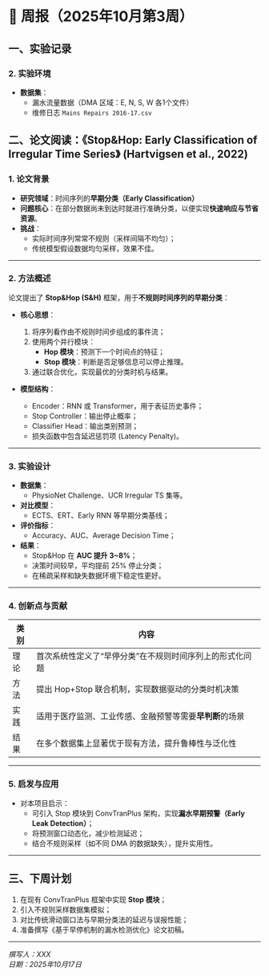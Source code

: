 
# 🧪 周报（2025年10月第3周）

## 一、实验记录
### 2. 实验环境
- **数据集**：
  - 漏水流量数据（DMA 区域：E, N, S, W 各1个文件）
  - 维修日志 `Mains Repairs 2016-17.csv`

## 二、论文阅读：《Stop&Hop: Early Classification of Irregular Time Series》 (Hartvigsen et al., 2022)

### 1. 论文背景
- **研究领域**：时间序列的**早期分类（Early Classification）**
- **问题核心**：在部分数据尚未到达时就进行准确分类，以便实现**快速响应与节省资源**。
- **挑战**：
  - 实际时间序列常常不规则（采样间隔不均匀）；
  - 传统模型假设数据均匀采样，效果不佳。

---

### 2. 方法概述
论文提出了 **Stop&Hop (S&H)** 框架，用于**不规则时间序列的早期分类**：

- **核心思想**：
  1. 将序列看作由不规则时间步组成的事件流；
  2. 使用两个并行模块：
     - **Hop 模块**：预测下一个时间点的特征；
     - **Stop 模块**：判断是否足够信息可以停止推理。
  3. 通过联合优化，实现最优的分类时机与结果。

- **模型结构**：
  - Encoder：RNN 或 Transformer，用于表征历史事件；
  - Stop Controller：输出停止概率；
  - Classifier Head：输出类别预测；
  - 损失函数中包含延迟惩罚项 (Latency Penalty)。

---

### 3. 实验设计
- **数据集**：
  - PhysioNet Challenge、UCR Irregular TS 集等。
- **对比模型**：
  - ECTS、ERT、Early RNN 等早期分类基线；
- **评价指标**：
  - Accuracy、AUC、Average Decision Time；
- **结果**：
  - Stop&Hop 在 **AUC 提升 3~8%**；
  - 决策时间较早，平均提前 25% 停止分类；
  - 在稀疏采样和缺失数据环境下稳定性更好。

---

### 4. 创新点与贡献
| 类别 | 内容 |
|------|------|
| 理论 | 首次系统性定义了“早停分类”在不规则时间序列上的形式化问题 |
| 方法 | 提出 Hop+Stop 联合机制，实现数据驱动的分类时机决策 |
| 实践 | 适用于医疗监测、工业传感、金融预警等需要**早判断**的场景 |
| 结果 | 在多个数据集上显著优于现有方法，提升鲁棒性与泛化性 |

---

### 5. 启发与应用
- 对本项目启示：
  - 可引入 Stop 模块到 ConvTranPlus 架构，实现**漏水早期预警（Early Leak Detection）**；
  - 将预测窗口动态化，减少检测延迟；
  - 结合不规则采样（如不同 DMA 的数据缺失），提升实用性。

---

## 三、下周计划
1. 在现有 ConvTranPlus 框架中实现 **Stop 模块**；
2. 引入不规则采样数据集模拟；
3. 对比传统滑动窗口法与早期分类法的延迟与误报性能；
4. 准备撰写《基于早停机制的漏水检测优化》论文初稿。

---

*撰写人：XXX*  
*日期：2025年10月17日*
